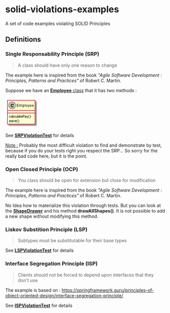 # solid-violations-examples
A set of code examples violating SOLID Principles

## Definitions

### Single Responsability Principle (SRP)

> A class should have only one reason to change

The example here is inspired from the book *"Agile Software Development : Principles, Patterns and Practices"* of Robert C. Martin.

Suppose we have an [**Employee** class](/src/main/java/net/bakaar/solidviolation/srp/Employee.java) that it has two methods :

![Employee class](/doc/images/EmployeeExampleSRP.png)

See [**SRPViolationTest**](src/test/java/net/bakaar/solidviolation/srp/SRPViolationTest.java) for details

<u>Note :</u> Probably the most difficult violation to find and demonstrate by test, because if you do your tests right you respect the SRP... So sorry for the really bad code here, but it is the point.

### Open Closed Principle (OCP)

> You class should be open for extension but close for modification

The example here is inspired from the book *"Agile Software Development : Principles, Patterns and Practices"* of Robert C. Martin.

No Idea how to materialize this violation through tests. 
But you can look at the [**ShapeDrawer**](src/main/java/net/bakaar/solidviolation/ocp/ShapeDrawer.java) and his method **drawAllShapes()**.
It is not possible to add a new shape without modifying this method.

### Liskov Substition Principle (LSP)

> Subtypes must be substitutable for their base types

See [**LSPViolationTest**](src/test/java/net/bakaar/solidviolation/lsp/LSPViolationTest.java) for details

### Interface Segregation Principle (ISP)

> Clients should not be forced to depend upon interfaces that they don't use

The example is based on : https://springframework.guru/principles-of-object-oriented-design/interface-segregation-principle/

See [**ISPViolationTest**](src/test/java/net/bakaar/solidviolation/isp/ISPViolationTest.java) for details
